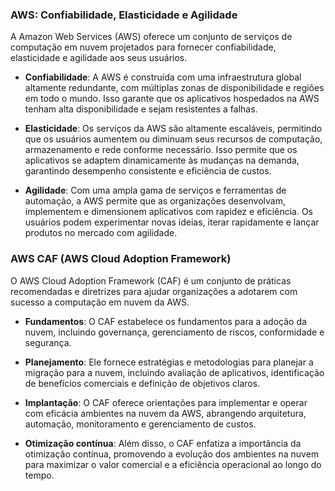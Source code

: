 ### AWS: Confiabilidade, Elasticidade e Agilidade

A Amazon Web Services (AWS) oferece um conjunto de serviços de computação em nuvem projetados para fornecer confiabilidade, elasticidade e agilidade aos seus usuários.

- **Confiabilidade**: A AWS é construída com uma infraestrutura global altamente redundante, com múltiplas zonas de disponibilidade e regiões em todo o mundo. Isso garante que os aplicativos hospedados na AWS tenham alta disponibilidade e sejam resistentes a falhas.

- **Elasticidade**: Os serviços da AWS são altamente escaláveis, permitindo que os usuários aumentem ou diminuam seus recursos de computação, armazenamento e rede conforme necessário. Isso permite que os aplicativos se adaptem dinamicamente às mudanças na demanda, garantindo desempenho consistente e eficiência de custos.

- **Agilidade**: Com uma ampla gama de serviços e ferramentas de automação, a AWS permite que as organizações desenvolvam, implementem e dimensionem aplicativos com rapidez e eficiência. Os usuários podem experimentar novas ideias, iterar rapidamente e lançar produtos no mercado com agilidade.

### AWS CAF (AWS Cloud Adoption Framework)

O AWS Cloud Adoption Framework (CAF) é um conjunto de práticas recomendadas e diretrizes para ajudar organizações a adotarem com sucesso a computação em nuvem da AWS.

- **Fundamentos**: O CAF estabelece os fundamentos para a adoção da nuvem, incluindo governança, gerenciamento de riscos, conformidade e segurança.

- **Planejamento**: Ele fornece estratégias e metodologias para planejar a migração para a nuvem, incluindo avaliação de aplicativos, identificação de benefícios comerciais e definição de objetivos claros.

- **Implantação**: O CAF oferece orientações para implementar e operar com eficácia ambientes na nuvem da AWS, abrangendo arquitetura, automação, monitoramento e gerenciamento de custos.

- **Otimização contínua**: Além disso, o CAF enfatiza a importância da otimização contínua, promovendo a evolução dos ambientes na nuvem para maximizar o valor comercial e a eficiência operacional ao longo do tempo.

